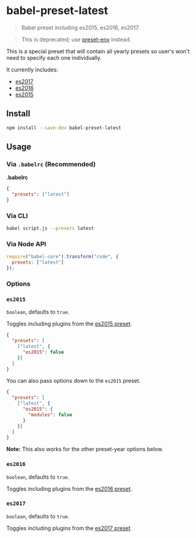 # babel-preset-latest

> Babel preset including es2015, es2016, es2017.

> This is deprecated; use [preset-env](https://www.npmjs.com/package/babel-preset-env) instead.

This is a special preset that will contain all yearly presets so user's won't need to specify each one individually.

It currently includes:

- [es2017](https://www.npmjs.com/package/babel-preset-es2015)
- [es2016](https://www.npmjs.com/package/babel-preset-es2016)
- [es2015](https://www.npmjs.com/package/babel-preset-es2017/)

## Install

```sh
npm install --save-dev babel-preset-latest
```

## Usage

### Via `.babelrc` (Recommended)

**.babelrc**

```json
{
  "presets": ["latest"]
}
```

### Via CLI

```sh
babel script.js --presets latest
```

### Via Node API

```javascript
require("babel-core").transform("code", {
  presets: ["latest"]
});
```

### Options

### `es2015`

`boolean`, defaults to `true`.

Toggles including plugins from the [es2015 preset](https://babeljs.io/docs/plugins/preset-es2015/).

```json
{
  "presets": [
    ["latest", {
      "es2015": false
    }]
  ]
}
```

You can also pass options down to the `es2015` preset.

```json
{
  "presets": [
    ["latest", {
      "es2015": {
        "modules": false
      }
    }]
  ]
}
```

**Note:** This also works for the other preset-year options below.

### `es2016`

`boolean`, defaults to `true`.

Toggles including plugins from the [es2016 preset](https://babeljs.io/docs/plugins/preset-es2016/).

### `es2017`

`boolean`, defaults to `true`.

Toggles including plugins from the [es2017 preset](https://babeljs.io/docs/plugins/preset-es2017/).
